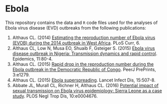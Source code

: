 # Ebola

This repository contains the data and `R` code files used for the analyses of Ebola virus disease (EVD) outbreaks from the following publications:

1. Althaus CL. (2014) [Estimating the reproduction number of Ebola virus (EVOB) during the 2014 outbreak in West Africa](http://dx.doi.org/10.1371/currents.outbreaks.91afb5e0f279e7f29e7056095255b288). PLoS Curr, 6.
2. Althaus CL, Low N, Musa EO, Shuaib F, Gsteiger S. (2015) [Ebola virus disease outbreak in Nigeria: Transmission dynamics and rapid control](http://dx.doi.org/10.1016/j.epidem.2015.03.001). Epidemics, 11:80-4.
3. Althaus CL. (2015) [Rapid drop in the reproduction number during the Ebola outbreak in the Democratic Republic of Congo](https://dx.doi.org/10.7287/peerj.preprints.1041). PeerJ PrePrints, 3:e1279.
4. Althaus CL. (2015) [Ebola superspreading](http://dx.doi.org/10.1016/S1473-3099(15)70135-0). Lancet Infect Dis, 15:507-8.
5. Abbate JL, Murall CL, Richner H, Althaus CL. (2016) [Potential impact of sexual transmission on Ebola virus epidemiology: Sierra Leone as a case study](http://dx.doi.org/10.1371/journal.pntd.0004676). PLOS Negl Trop Dis, 10:e0004676.

